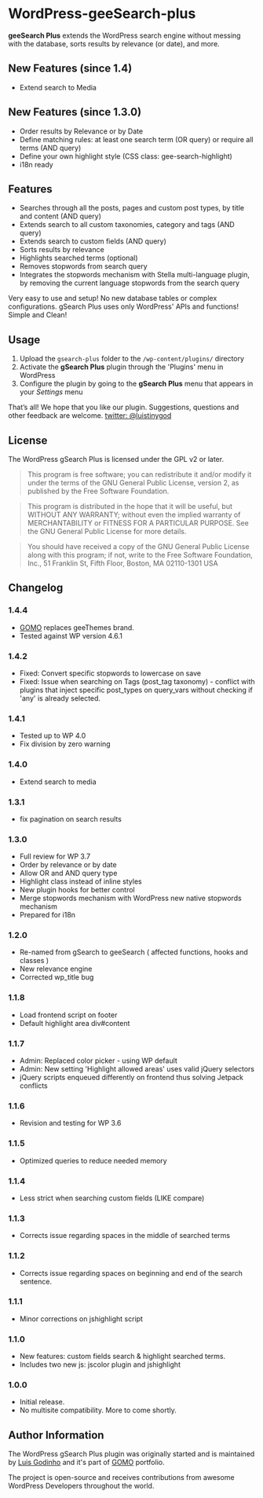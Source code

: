 WordPress-geeSearch-plus
======================

**geeSearch Plus** extends the WordPress search engine without messing with the database, sorts results by relevance (or date), and more.

## New Features (since 1.4)
* Extend search to Media

## New Features (since 1.3.0)
* Order results by Relevance or by Date
* Define matching rules: at least one search term (OR query) or require all terms (AND query)
* Define your own highlight style (CSS class: gee-search-highlight)
* i18n ready

## Features

* Searches through all the posts, pages and custom post types, by title and content (AND query)
* Extends search to all custom taxonomies, category and tags (AND query)
* Extends search to custom fields (AND query)
* Sorts results by relevance
* Highlights searched terms (optional)
* Removes stopwords from search query
* Integrates the stopwords mechanism with Stella multi-language plugin, by removing the current language stopwords from the search query

Very easy to use and setup! No new database tables or complex configurations. gSearch Plus uses only WordPress' APIs and functions! Simple and Clean!

## Usage

1. Upload the `gsearch-plus` folder to the `/wp-content/plugins/` directory
2. Activate the **gSearch Plus** plugin through the 'Plugins' menu in WordPress
3. Configure the plugin by going to the **gSearch Plus** menu that appears in your *Settings* menu

That’s all! We hope that you like our plugin. Suggestions, questions and other feedback are welcome. [twitter: @luistinygod](http://twitter.com/luistinygod)

## License

The WordPress gSearch Plus is licensed under the GPL v2 or later.

> This program is free software; you can redistribute it and/or modify
it under the terms of the GNU General Public License, version 2, as
published by the Free Software Foundation.

> This program is distributed in the hope that it will be useful,
but WITHOUT ANY WARRANTY; without even the implied warranty of
MERCHANTABILITY or FITNESS FOR A PARTICULAR PURPOSE.  See the
GNU General Public License for more details.

> You should have received a copy of the GNU General Public License
along with this program; if not, write to the Free Software
Foundation, Inc., 51 Franklin St, Fifth Floor, Boston, MA  02110-1301  USA

## Changelog

### 1.4.4
* [GOMO](http://gomo.pt/) replaces geeThemes brand.
* Tested against WP version 4.6.1

### 1.4.2
* Fixed: Convert specific stopwords to lowercase on save
* Fixed: Issue when searching on Tags (post_tag taxonomy) - conflict with plugins that inject specific post_types on query_vars without checking if 'any' is already selected.

### 1.4.1
* Tested up to WP 4.0
* Fix division by zero warning

### 1.4.0
* Extend search to media

### 1.3.1
* fix pagination on search results

### 1.3.0
* Full review for WP 3.7
* Order by relevance or by date
* Allow OR and AND query type
* Highlight class instead of inline styles
* New plugin hooks for better control
* Merge stopwords mechanism with WordPress new native stopwords mechanism
* Prepared for i18n

### 1.2.0
* Re-named from gSearch to geeSearch ( affected functions, hooks and classes )
* New relevance engine
* Corrected wp_title bug

### 1.1.8
* Load frontend script on footer
* Default highlight area div#content

### 1.1.7
* Admin: Replaced color picker - using WP default
* Admin: New setting 'Highlight allowed areas' uses valid jQuery selectors
* jQuery scripts enqueued differently on frontend thus solving Jetpack conflicts

### 1.1.6
* Revision and testing for WP 3.6

### 1.1.5
* Optimized queries to reduce needed memory

### 1.1.4
* Less strict when searching custom fields (LIKE compare)

### 1.1.3
* Corrects issue regarding spaces in the middle of searched terms

### 1.1.2
* Corrects issue regarding spaces on beginning and end of the search sentence.

### 1.1.1
* Minor corrections on jshighlight script

### 1.1.0
* New features: custom fields search & highlight searched terms.
* Includes two new js: jscolor plugin and jshighlight

### 1.0.0
* Initial release.
* No multisite compatibility. More to come shortly.

## Author Information

The WordPress gSearch Plus plugin was originally started and is maintained by [Luis Godinho](https://twitter.com/luistinygod) and it's part of [GOMO](http://www.gomo.pt/) portfolio.

The project is open-source and receives contributions from awesome WordPress Developers throughout the world.
